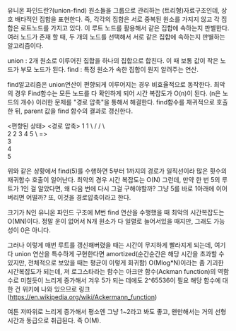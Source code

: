 유니온 파인드란?(union-find)
원소들을 그룹으로 관리하는 (트리형)자료구조인데, 상호 배타적인 집합을 표현한다. 즉, 각각의 집합은 서로 중복된 원소를 가지지 않고
각 집합은 로트노드를 가지고 있다. 이 루트 노드를 활용해서 같은 집합에 속하는지 판별한다.
여러 노드가 존재 할 때, 두 개의 노드를 선택해서 서로 같은 집합에 속하는지 판별하는 알고리즘이다.

union : 2개 원소로 이루어진 집합을 하나의 집합으로 합친다. 이 때 보통 값이 작은 노드가 부모 노드가 된다.
find : 특정 원소가 속한 집합이 뭔지 알려주는 연산.

find알고리즘은 union연산이 편향되게 이루어지는 경우 비효율적으로 동작한다.
최악의 경우 Find함수는 모든 노드를 다 확인하게 되어 시간 복잡도가 O(n)이 된다. (n은 노드의 개수)
이러한 문제를 "경로 압축"을 통해서 해결한다.
find함수를 재귀적으로 호출한 뒤, parent 값을 find 함수의 결과로 갱신한다.

<편향된 상태>                                              <경로 압축>
  1                                                              1
    \                                                   /      /        \     \
      2                                                2       3         4      5
        \                               =>    
          3
            \
              4
                \
                  5


위와 같은 상황에서 find(5)를 수행하면 5부터 1까지의 경로가 일직선이라 많은 횟수의 재귀함수 호출이 일어난다. 최악의 경우 시간 복잡도는 O(N)
그런데, 만약 한 번 5의 루트가 1인 걸 알았다면, 왜 다음 번에 다시 그걸 구해야할까? 그냥 5를 바로 1아래에 이어버리면 어떨까?
또, 이것을 경로압축이라고 한다.


크기가 N인 유니온 파인드 구조에 M번 find 연산을 수행했을 때 최악의 시간복잡도는 O(MN)이다. 정말 운이 없어서 N개 원소가 다 일렬로 늘어서있을 때지만, 그래도 가능성이 0은 아니다.

그러나 이렇게 매번 루트를 갱신해버렸을 때는 시간이 무지하게 빨라지게 되는데, 여기다 union 연산을 특수하게 구현한다면 amortized(순간순간은 해당 시간을 초과할 수 있지만, 전체적으로 보았을 때는 평균이 이렇게 회귀함) O(Mlog*N)이라는 좀 기괴한 시간복잡도가 되는데,
저 로그스타라는 함수는 아크만 함수(Ackman function)의 역함수로 미칠듯이 느리게 증가해서 겨우 5가 되는 데에도 2^65536이 필요
해당 함수에 대한 건 위키에 나와 있으므로 링크(https://en.wikipedia.org/wiki/Ackermann_function)

여튼 저따위로 느리게 증가해서 평소엔 그냥 1~2라고 봐도 좋고, 왠만해서는 거의 선형 시간과 동급으로 취급된다. 즉 O(M).


   


